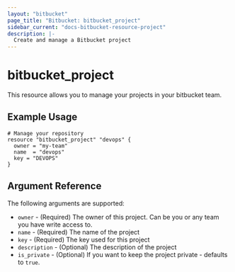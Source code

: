 ```yaml
---
layout: "bitbucket"
page_title: "Bitbucket: bitbucket_project"
sidebar_current: "docs-bitbucket-resource-project"
description: |-
  Create and manage a Bitbucket project
---
```



# bitbucket\_project

This resource allows you to manage your projects in your bitbucket team.

## Example Usage

```hcl
# Manage your repository
resource "bitbucket_project" "devops" {
  owner = "my-team"
  name  = "devops"
  key = "DEVOPS"
}
```

## Argument Reference

The following arguments are supported:

* `owner` - (Required) The owner of this project. Can be you or any team you have write access to.
* `name` - (Required) The name of the project
* `key` - (Required) The key used for this project
* `description` - (Optional) The description of the project
* `is_private` - (Optional) If you want to keep the project private - defaults to `true`.
